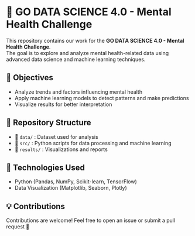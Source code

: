 # 🧠 GO DATA SCIENCE 4.0 - Mental Health Challenge  

This repository contains our work for the **GO DATA SCIENCE 4.0 - Mental Health Challenge**.  
The goal is to explore and analyze mental health-related data using advanced data science and machine learning techniques.  

## 📌 Objectives  
- Analyze trends and factors influencing mental health  
- Apply machine learning models to detect patterns and make predictions  
- Visualize results for better interpretation  

## 📁 Repository Structure  
- 📂 `data/` : Dataset used for analysis  
- 📂 `src/` : Python scripts for data processing and machine learning  
- 📂 `results/` : Visualizations and reports  

## 🚀 Technologies Used  
- Python (Pandas, NumPy, Scikit-learn, TensorFlow)  
- Data Visualization (Matplotlib, Seaborn, Plotly)  

## 💡 Contributions  
Contributions are welcome! Feel free to open an issue or submit a pull request 🚀  
